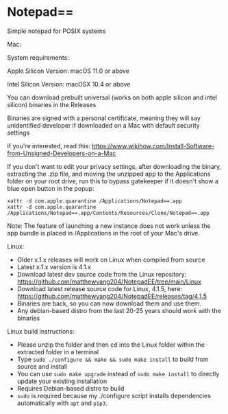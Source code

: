 # Notepad==
Simple notepad for POSIX systems

Mac:

System requirements:

Apple Silicon Version: macOS 11.0 or above

Intel Silicon Version: macOSX 10.4 or above

You can download prebuilt universal (works on both apple silicon and intel silicon) binaries in the Releases

Binaries are signed with a personal certificate, meaning they will say unidentified developer if downloaded on a Mac with default security settings

If you're interested, read this: https://www.wikihow.com/Install-Software-from-Unsigned-Developers-on-a-Mac

If you don't want to edit your privacy settings, after downloading the binary, extracting the .zip file, and moving the unzipped app to the Applications folder on your root drive, run this to bypass gatekeeper if it doesn't show a blue open button in the popup:
```
xattr -d com.apple.quarantine /Applications/Notepad==.app
xattr -d com.apple.quarantine /Applications/Notepad==.app/Contents/Resources/Clone/Notepad==.app
```

Note: The feature of launching a new instance does not work unless the app bundle is placed in /Applications in the root of your Mac's drive.

Linux:
- Older x.1.x releases will work on Linux when compiled from source
- Latest x.1.x version is 4.1.x
- Download latest dev source code from the Linux repository: https://github.com/matthewyang204/NotepadEE/tree/main/Linux
- Download latest release source code for Linux, 4.1.5, here: https://github.com/matthewyang204/NotepadEE/releases/tag/4.1.5
- Binaries are back, so you can now download them and use them.
- Any debian-based distro from the last 20-25 years should work with the binaries

Linux build instructions:
- Please unzip the folder and then cd into the Linux folder within the extracted folder in a terminal
- Type `sudo ./configure && make && sudo make install` to build from source and install
- You can use `sudo make upgrade` instead of `sudo make install` to directly update your existing installation
- Requires Debian-based distro to build
- `sudo` is required because my ./configure script installs dependencies automatically with `apt` and `pip3`.
